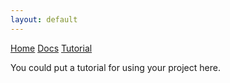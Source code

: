 ```yaml
---
layout: default
---
```


<script src='https://cdnjs.cloudflare.com/ajax/libs/mathjax/2.7.5/latest.js?config=TeX-MML-AM_CHTML' async></script>

<div class="topnav">
  <a href="../">Home</a>
  <a href="page2">Docs</a>
  <a class="active" href="#">Tutorial</a>
</div>

You could put a tutorial for using your project here.
